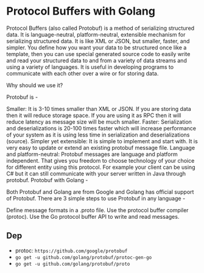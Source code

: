 # Protocol Buffers with Golang

Protocol Buffers (also called Protobuf) is a method of serializing structured data. It is language-neutral, platform-neutral, extensible mechanism for serializing structured data. It is like XML or JSON, but smaller, faster, and simpler. You define how you want your data to be structured once like a template, then you can use special generated source code to easily write and read your structured data to and from a variety of data streams and using a variety of languages. It is useful in developing programs to communicate with each other over a wire or for storing data.

Why should we use it?

Protobuf is -

Smaller: It is 3-10 times smaller than XML or JSON. If you are storing data then it will reduce storage space. If you are using it as RPC then it will reduce latency as message size will be much smaller.
Faster: Serialization and deserializations is 20-100 times faster which will increase performance of your system as it is using less time in serialization and deserializations (source).
Simpler yet extensible: It is simple to implement and start with. It is very easy to update or extend an existing protobuf message file.
Language and platform-neutral: Protobuf messages are language and platform independent. That gives you freedom to choose technology of your choice for different entity using this protocol. For example your client can be using C# but it can still communicate with your server written in Java through protobuf.
Protobuf with Golang -

Both Protobuf and Golang are from Google and Golang has official support of Protobuf. There are 3 simple steps to use Protobuf in any language -

Define message formats in a .proto file.
Use the protocol buffer compiler (protoc).
Use the Go protocol buffer API to write and read messages. 

## Dep

* protoc: `https://github.com/google/protobuf`
* `go get -u github.com/golang/protobuf/protoc-gen-go`
* `go get -u github.com/golang/protobuf/proto`

